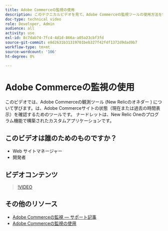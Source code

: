 ```yaml
---
title: Adobe Commerceの監視の使用
description: このテクニカルビデオを見て、Adobe Commerceの監視ツールの使用方法を学びます。
doc-type: technical video
role: Developer, Admin
audience: all
activity: use
exl-id: 8c7dab74-7fc4-4d1d-866a-a05a23cbf3fd
source-git-commit: e8d2631b31319701beb327f42fdf1372d9dad9b7
workflow-type: tm+mt
source-wordcount: '106'
ht-degree: 0%

---
```


# Adobe Commerceの監視の使用

このビデオでは、Adobe Commerceの観測ツール (New Relicのオネダー ) について学びます。は、Adobe Commerceサイトの状態（現在または過去の時間表示）を確認するためのツールです。 ナードレットは、New Relic Oneのプログラム機能で構築されたカスタムアプリケーションです。

## このビデオは誰のためのものですか？

- Web サイトマネージャー
- 開発者

## ビデオコンテンツ

>[!VIDEO](https://video.tv.adobe.com/v/344444?quality=12&learn=on)

## その他のリソース

- [Adobe Commerceの監視 — サポート記事](https://experienceleague.adobe.com/docs/commerce-knowledge-base/kb/support-tools/observation/observation-adobe-commerce-overview.html?)
- [Adobe Commerceの監視の使用](https://experienceleague.adobe.com/docs/commerce-operations/tools/observation-for-adobe-commerce/intro.html)
